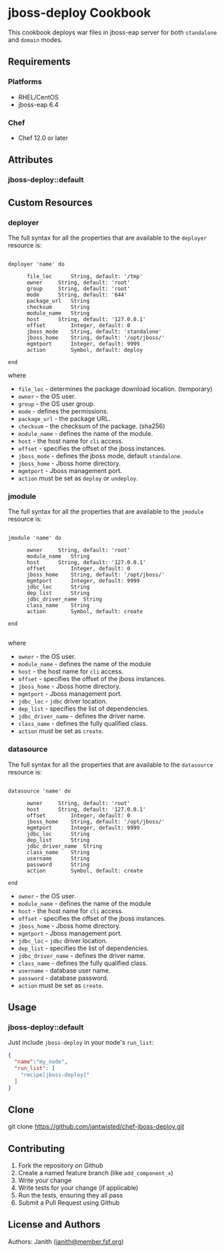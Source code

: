 # jboss-deploy Cookbook

This cookbook deploys war files in jboss-eap server for both `standalone` and `domain` modes. 

## Requirements

### Platforms

- RHEL/CentOS
- jboss-eap 6.4

### Chef

- Chef 12.0 or later


## Attributes


### jboss-deploy::default

## Custom Resources

### deployer

The full syntax for all the properties that are available to the `deployer` resource is:

```

deployer 'name' do
    
      file_loc		String, default: '/tmp'
      owner		String, default: 'root'
      group		String, default: 'root'
      mode		String, default: '644'
      package_url	String
      checksum		String
      module_name	String
      host		String, default: '127.0.0.1'
      offset		Integer, default: 0
      jboss_mode	String, default: 'standalone'
      jboss_home	String, default: '/opt/jboss/'
      mgmtport		Integer, default: 9999
      action		Symbol, default: deploy
      
end

```
where

* `file_loc` - determines the package download location. (temporary)
* `owner` - the OS user.
* `group` - the OS user group.
* `mode` - defines the permissions.
* `package_url` - the package URL.
* `checksum` - the checksum of the package. (sha256)
* `module_name` - defines the name of the module.
* `host` - the host name for `cli` access.
* `offset` - specifies the offset of the jboss instances.
* `jboss_mode` -  defines the jboss mode, default `standalone`.
* `jboss_home` - Jboss home directory.
* `mgmtport` - Jboss management port.
* `action` must be set as `deploy` or `undeploy`.

### jmodule

The full syntax for all the properties that are available to the `jmodule` resource is:

```

jmodule 'name' do
    
      owner		String, default: 'root'
      module_name	String
      host		String, default: '127.0.0.1'
      offset		Integer, default: 0
      jboss_home	String, default: '/opt/jboss/'
      mgmtport		Integer, default: 9999
      jdbc_loc		String
      dep_list		String
      jdbc_driver_name	String
      class_name	String
      action		Symbol, default: create
      
end


```
where

* `owner` - the OS user.
* `module_name` - defines the name of the module
* `host` - the host name for `cli` access.
* `offset` - specifies the offset of the jboss instances.
* `jboss_home` - Jboss home directory.
* `mgmtport` - Jboss management port.
* `jdbc_loc` - `jdbc` driver location.
* `dep_list` - specifies the list of dependencies.
* `jdbc_driver_name` - defines the driver name.
* `class_name` - defines the fully qualified class.
* `action` must be set as `create`.

### datasource

The full syntax for all the properties that are available to the `datasource` resource is:

```

datasource 'name' do

      owner		String, default: 'root'
      host		String, default: '127.0.0.1'
      offset		Integer, default: 0
      jboss_home	String, default: '/opt/jboss/'
      mgmtport		Integer, default: 9999
      jdbc_loc		String
      dep_list		String
      jdbc_driver_name	String
      class_name	String
      username		String
      password		String
      action		Symbol, default: create
      
end

```

* `owner` - the OS user.
* `module_name` - defines the name of the module
* `host` - the host name for `cli` access.
* `offset` - specifies the offset of the jboss instances.
* `jboss_home` - Jboss home directory.
* `mgmtport` - Jboss management port.
* `jdbc_loc` - `jdbc` driver location.
* `dep_list` - specifies the list of dependencies.
* `jdbc_driver_name` - defines the driver name.
* `class_name` - defines the fully qualified class.
* `username` - database user name.
* `password` - database password.
* `action` must be set as `create`.


## Usage

### jboss-deploy::default

Just include `jboss-deploy` in your node's `run_list`:

```json
{
  "name":"my_node",
  "run_list": [
    "recipe[jboss-deploy]"
  ]
}
```

## Clone

git clone https://github.com/jantwisted/chef-jboss-deploy.git

## Contributing

1. Fork the repository on Github
2. Create a named feature branch (like `add_component_x`)
3. Write your change
4. Write tests for your change (if applicable)
5. Run the tests, ensuring they all pass
6. Submit a Pull Request using Github

## License and Authors

Authors: Janith (janith@member.fsf.org)

